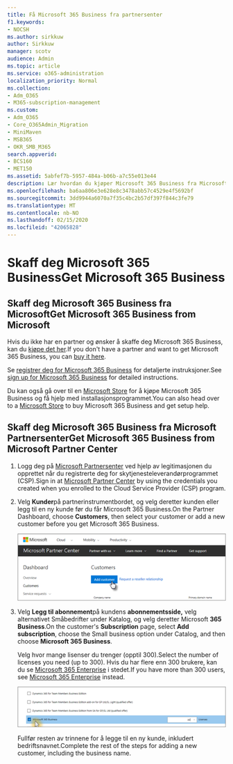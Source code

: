 ```yaml
---
title: Få Microsoft 365 Business fra partnersenter
f1.keywords:
- NOCSH
ms.author: sirkkuw
author: Sirkkuw
manager: scotv
audience: Admin
ms.topic: article
ms.service: o365-administration
localization_priority: Normal
ms.collection:
- Adm_O365
- M365-subscription-management
ms.custom:
- Adm_O365
- Core_O365Admin_Migration
- MiniMaven
- MSB365
- OKR_SMB_M365
search.appverid:
- BCS160
- MET150
ms.assetid: 5abfef7b-5957-484a-b06b-a7c55e013e44
description: Lær hvordan du kjøper Microsoft 365 Business fra Microsoft Partner Center.
ms.openlocfilehash: ba6aa806e3e628e8c3478abb57c4529e4f5692bf
ms.sourcegitcommit: 3dd9944a6070a7f35c4bc2b57df397f844c3fe79
ms.translationtype: MT
ms.contentlocale: nb-NO
ms.lasthandoff: 02/15/2020
ms.locfileid: "42065828"
---
```

# <a name="get-microsoft-365-business"></a><span data-ttu-id="d7590-103">Skaff deg Microsoft 365 Business</span><span class="sxs-lookup"><span data-stu-id="d7590-103">Get Microsoft 365 Business</span></span>

## <a name="get-microsoft-365-business-from-microsoft"></a><span data-ttu-id="d7590-104">Skaff deg Microsoft 365 Business fra Microsoft</span><span class="sxs-lookup"><span data-stu-id="d7590-104">Get Microsoft 365 Business from Microsoft</span></span>

<span data-ttu-id="d7590-105">Hvis du ikke har en partner og ønsker å skaffe deg Microsoft 365 Business, kan du [kjøpe det her](https://www.microsoft.com/en-US/microsoft-365/business).</span><span class="sxs-lookup"><span data-stu-id="d7590-105">If you don't have a partner and want to get Microsoft 365 Business, you can [buy it here](https://www.microsoft.com/en-US/microsoft-365/business).</span></span>

<span data-ttu-id="d7590-106">Se [registrer deg for Microsoft 365 Business](sign-up.md) for detaljerte instruksjoner.</span><span class="sxs-lookup"><span data-stu-id="d7590-106">See [sign up for Microsoft 365 Business](sign-up.md) for detailed instructions.</span></span>

<span data-ttu-id="d7590-107">Du kan også gå over til en [Microsoft Store](https://www.microsoft.com/en-us/store/locations/find-a-store?icid=en_US_Store_UH_FAS) for å kjøpe Microsoft 365 Business og få hjelp med installasjonsprogrammet.</span><span class="sxs-lookup"><span data-stu-id="d7590-107">You can also head over to a [Microsoft Store](https://www.microsoft.com/en-us/store/locations/find-a-store?icid=en_US_Store_UH_FAS) to buy Microsoft 365 Business and get setup help.</span></span>
  
## <a name="get-microsoft-365-business-from-microsoft-partner-center"></a><span data-ttu-id="d7590-108">Skaff deg Microsoft 365 Business fra Microsoft Partnersenter</span><span class="sxs-lookup"><span data-stu-id="d7590-108">Get Microsoft 365 Business from Microsoft Partner Center</span></span>

1. <span data-ttu-id="d7590-109">Logg deg på [Microsoft Partnersenter](https://go.microsoft.com/fwlink/p/?linkid=849910) ved hjelp av legitimasjonen du opprettet når du registrerte deg for skytjenesteleverandørprogrammet (CSP).</span><span class="sxs-lookup"><span data-stu-id="d7590-109">Sign in at [Microsoft Partner Center](https://go.microsoft.com/fwlink/p/?linkid=849910) by using the credentials you created when you enrolled to the Cloud Service Provider (CSP) program.</span></span> 
    
2. <span data-ttu-id="d7590-110">Velg **Kunder**på partnerinstrumentbordet, og velg deretter kunden eller legg til en ny kunde før du får Microsoft 365 Business.</span><span class="sxs-lookup"><span data-stu-id="d7590-110">On the Partner Dashboard, choose **Customers**, then select your customer or add a new customer before you get Microsoft 365 Business.</span></span>
    
    ![Legg til en kunde i Microsoft Partner-senteret.](../media/ec807d07-bbd2-411f-8fe1-c644cf9a3882.png)
  
3. <span data-ttu-id="d7590-112">Velg **Legg til abonnement**på kundens **abonnementsside,** velg alternativet Småbedrifter under Katalog, og velg deretter Microsoft **365 Business**.</span><span class="sxs-lookup"><span data-stu-id="d7590-112">On the customer's **Subscription** page, select **Add subscription**, choose the Small business option under Catalog, and then choose **Microsoft 365 Business**.</span></span>
    
    <span data-ttu-id="d7590-113">Velg hvor mange lisenser du trenger (opptil 300).</span><span class="sxs-lookup"><span data-stu-id="d7590-113">Select the number of licenses you need (up to 300).</span></span> <span data-ttu-id="d7590-114">Hvis du har flere enn 300 brukere, kan du se [Microsoft 365 Enterprise](https://go.microsoft.com/fwlink/p/?linkid=862316) i stedet.</span><span class="sxs-lookup"><span data-stu-id="d7590-114">If you have more than 300 users, see [Microsoft 365 Enterprise](https://go.microsoft.com/fwlink/p/?linkid=862316) instead.</span></span> 
    
    ![Velg småbedrifter på Ny abonnement-siden.](../media/52d99e89-2175-4974-84bb-dd626048541b.png)
  
    <span data-ttu-id="d7590-116">Fullfør resten av trinnene for å legge til en ny kunde, inkludert bedriftsnavnet.</span><span class="sxs-lookup"><span data-stu-id="d7590-116">Complete the rest of the steps for adding a new customer, including the business name.</span></span>
    


